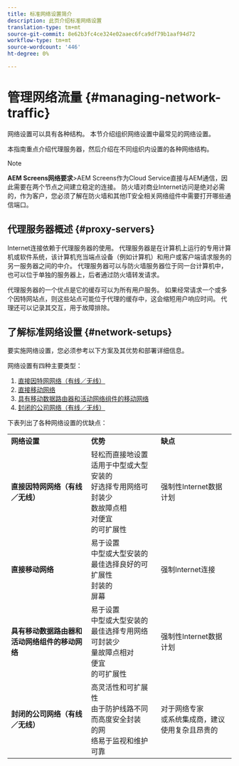 ```yaml
---
title: 标准网络设置简介
description: 此页介绍标准网络设置
translation-type: tm+mt
source-git-commit: 8e62b3fc4ce324e02aaec6fca9df79b1aaf94d72
workflow-type: tm+mt
source-wordcount: '446'
ht-degree: 0%

---
```



# 管理网络流量 {#managing-network-traffic}

网络设置可以具有各种结构。 本节介绍组织网络设置中最常见的网络设置。

本指南重点介绍代理服务器，然后介绍在不同组织内设置的各种网络结构。

>[!NOTE]
>**AEM Screens网络要求&#x200B;**>AEM Screens作为Cloud Service直接与AEM通信，因此需要在两个节点之间建立稳定的连接。 防火墙对商业Internet访问是绝对必需的，作为客户，您必须了解在防火墙和其他IT安全相关网络组件中需要打开哪些通信端口。

## 代理服务器概述 {#proxy-servers}

Internet连接依赖于代理服务器的使用。 代理服务器是在计算机上运行的专用计算机或软件系统，该计算机充当端点设备（例如计算机）和用户或客户端请求服务的另一服务器之间的中介。 代理服务器可以与防火墙服务器位于同一台计算机中，也可以位于单独的服务器上，后者通过防火墙转发请求。

代理服务器的一个优点是它的缓存可以为所有用户服务。 如果经常请求一个或多个因特网站点，则这些站点可能位于代理的缓存中，这会缩短用户响应时间。 代理还可以记录其交互，用于故障排除。

## 了解标准网络设置 {#network-setups}

要实施网络设置，您必须参考以下方案及其优势和部署详细信息。

网络设置有四种主要类型：

1. [直接因特网网络（有线／无线）](/help/using/direct-internet-network.md)
1. [直接移动网络](/help/using/mobile-network.md)
1. [具有移动数据路由器和活动网络组件的移动网络](/help/using/mobile-network-router.md)
1. [封闭的公司网络（有线／无线）](/help/using/enclosed-corporate-network.md)

下表列出了各种网络设置的优缺点：

<table>
 <tbody>
  <tr>
   <td><strong>网络设置</strong></td>
   <td><strong>优势</strong></td>
   <td><strong>缺点</strong></td>
  </tr>
  <tr>
   <td><strong>直接因特网网络（有线／无线）</strong></td>
   <td>轻松而直接地设置<br>适用于中型或大型安装的<br>好选择专用网络可封装少<br>数故障点相<br>对便宜<br>的可扩展性</td>
   <td>强制性Internet数据计划 </td>
  </tr>
    <tr>
   <td><strong>直接移动网络</strong></td>
   <td>易于设置<br>中型或大型安装的最佳选择良好的可扩展性<br>封装的<br>屏幕
</td>
   <td>强制Internet连接</td>
  </tr>
    <tr>
<tr>
   <td><strong>具有移动数据路由器和活动网络组件的移动网络</strong></td>
   <td>易于设置<br>中型或大型安装的最佳选择专用网络<br>可封装少<br>量故障点相对<br>便宜<br>的可扩展性</br></td>
   <td>强制性Internet数据计划</td>
  </tr>
    <tr>

<td><strong>封闭的公司网络（有线／无线）</strong></td>
   <td>高灵活性和可扩展性<br>由于防护线路不同而高度安全封装<br>的网<br>络易于监视和维护可靠<br></td>
   <td>对于网络专家<br>或系统集成商，建议使用复杂且昂贵的</td>
  </tr>
  </tr>
 </tbody>
</table>


